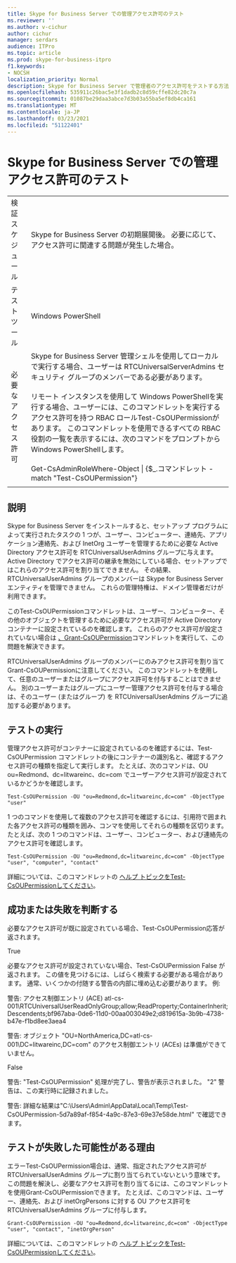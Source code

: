 ```yaml
---
title: Skype for Business Server での管理アクセス許可のテスト
ms.reviewer: ''
ms.author: v-cichur
author: cichur
manager: serdars
audience: ITPro
ms.topic: article
ms.prod: skype-for-business-itpro
f1.keywords:
- NOCSH
localization_priority: Normal
description: Skype for Business Server で管理者のアクセス許可をテストする方法
ms.openlocfilehash: 535911c26bac5e3f1dadb2c8d59cffe82dc20c7a
ms.sourcegitcommit: 01087be29daa3abce7d3b03a55ba5ef8db4ca161
ms.translationtype: MT
ms.contentlocale: ja-JP
ms.lasthandoff: 03/23/2021
ms.locfileid: "51122401"
---
```

# <a name="testing-admin-permissions-in-skype-for-business-server"></a>Skype for Business Server での管理アクセス許可のテスト

| | |
|--|--|
|検証スケジュール|Skype for Business Server の初期展開後。 必要に応じて、アクセス許可に関連する問題が発生した場合。|
|テスト ツール|Windows PowerShell|
|必要なアクセス許可|Skype for Business Server 管理シェルを使用してローカルで実行する場合、ユーザーは RTCUniversalServerAdmins セキュリティ グループのメンバーである必要があります。<br><br/>リモート インスタンスを使用して Windows PowerShellを実行する場合、ユーザーには、このコマンドレットを実行するアクセス許可を持つ RBAC ロールTest-CsOUPermissionがあります。 このコマンドレットを使用できるすべての RBAC 役割の一覧を表示するには、次のコマンドをプロンプトからWindows PowerShellします。<br/><br/>Get-CsAdminRoleWhere-Object \| {$_.コマンドレット -match "Test-CsOUPermission"}|
|||

## <a name="description"></a>説明

Skype for Business Server をインストールすると、セットアップ プログラムによって実行されたタスクの 1 つが、ユーザー、コンピューター、連絡先、アプリケーション連絡先、および InetOrg ユーザーを管理するために必要な Active Directory アクセス許可を RTCUniversalUserAdmins グループに与えます。 Active Directory でアクセス許可の継承を無効にしている場合、セットアップではこれらのアクセス許可を割り当てできません。 その結果、RTCUniversalUserAdmins グループのメンバーは Skype for Business Server エンティティを管理できません。 これらの管理特権は、ドメイン管理者だけが利用できます。 

このTest-CsOUPermissionコマンドレットは、ユーザー、コンピューター、その他のオブジェクトを管理するために必要なアクセス許可が Active Directory コンテナーに設定されているのを確認します。 これらのアクセス許可が設定されていない場合は [、Grant-CsOUPermission](/powershell/module/skype/Grant-CsOUPermission)コマンドレットを実行して、この問題を解決できます。 

RTCUniversalUserAdmins グループのメンバーにのみアクセス許可を割り当てGrant-CsOUPermissionに注意してください。 このコマンドレットを使用して、任意のユーザーまたはグループにアクセス許可を付与することはできません。 別のユーザーまたはグループにユーザー管理アクセス許可を付与する場合は、そのユーザー (またはグループ) を RTCUniversalUserAdmins グループに追加する必要があります。 


## <a name="running-the-test"></a>テストの実行

管理アクセス許可がコンテナーに設定されているのを確認するには、Test-CsOUPermission コマンドレットの後にコンテナーの識別名と、確認するアクセス許可の種類を指定して実行します。 たとえば、次のコマンドは、OU ou=Redmond、dc=litwareinc、dc=com でユーザーアクセス許可が設定されているかどうかを確認します。

`Test-CsOUPermission -OU "ou=Redmond,dc=litwareinc,dc=com" -ObjectType "user"`

1 つのコマンドを使用して複数のアクセス許可を確認するには、引用符で囲まれた各アクセス許可の種類を囲み、コンマを使用してそれらの種類を区切ります。 たとえば、次の 1 つのコマンドは、ユーザー、コンピューター、および連絡先のアクセス許可を確認します。

`Test-CsOUPermission -OU "ou=Redmond,dc=litwareinc,dc=com" -ObjectType "user", "computer", "contact"`

詳細については、このコマンドレットの [ヘルプ トピックをTest-CsOUPermissionしてください](/powershell/module/skype/test-csoupermission)。

## <a name="determining-success-or-failure"></a>成功または失敗を判断する

必要なアクセス許可が既に設定されている場合、Test-CsOUPermission応答が返されます。

True

必要なアクセス許可が設定されていない場合、Test-CsOUPermission False が返されます。 この値を見つけるには、しばらく検索する必要がある場合があります。 通常、いくつかの付随する警告の内部に埋め込む必要があります。 例:

警告: アクセス制御エントリ (ACE) atl-cs-001\RTCUniversalUserReadOnlyGroup;allow;ReadProperty;ContainerInherit;Descendents;bf967aba-0de6-11d0-00aa003049e2;d819615a-3b9b-4738-b47e-f1bd8ee3aea4 

警告: オブジェクト "OU=NorthAmerica,DC=atl-cs-001\DC=litwareinc,DC=com" のアクセス制御エントリ (ACEs) は準備ができていません。 

False 

警告: "Test-CsOUPermission" 処理が完了し、警告が表示されました。 "2" 警告は、この実行時に記録されました。 

警告: 詳細な結果は"C:\Users\Admin\AppData\Local\Temp\Test-CsOUPermission-5d7a89af-f854-4a9c-87e3-69e37e58de.html" で確認できます。 

## <a name="reasons-why-the-test-might-have-failed"></a>テストが失敗した可能性がある理由

エラーTest-CsOUPermission場合は、通常、指定されたアクセス許可が RTCUniversalUserAdmins グループに割り当てられていないという意味です。 この問題を解決し、必要なアクセス許可を割り当てるには、このコマンドレットを使用Grant-CsOUPermissionできます。 たとえば、このコマンドは、ユーザー、連絡先、および inetOrgPersons に対する OU アクセス許可を RTCUniversalUserAdmins グループに付与します。

`Grant-CsOUPermission -OU "ou=Redmond,dc=litwareinc,dc=com" -ObjectType "user", "contact", "inetOrgPerson"`

詳細については、このコマンドレットの [ヘルプ トピックをTest-CsOUPermissionしてください](/powershell/module/skype/test-csoupermission)。